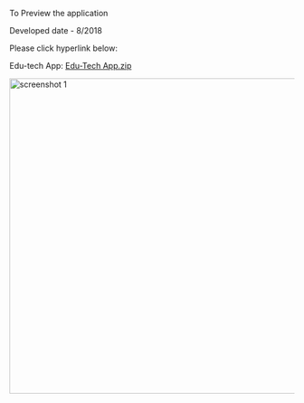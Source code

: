 
To Preview the application 

Developed date - 8/2018

Please click hyperlink below:

Edu-tech App:
[Edu-Tech App.zip](https://github.com/isoke19/Earth-Itz-App/files/9421814/Edu-Tech.App.zip)











<img width="557" alt="screenshot 1" src="https://user-images.githubusercontent.com/42419365/186587628-47f4ecbe-1766-4073-b124-92f80fb4fa6a.png">

